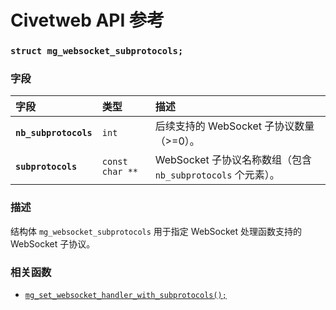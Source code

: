 # Civetweb API 参考

### `struct mg_websocket_subprotocols;`

### 字段

| 字段 | 类型 | 描述 |
| :--- | :--- | :--- |
|**`nb_subprotocols`**|`int`| 后续支持的 WebSocket 子协议数量（>=0）。 |
|**`subprotocols`**|`const char **`| WebSocket 子协议名称数组（包含 `nb_subprotocols` 个元素）。 |

### 描述

结构体 `mg_websocket_subprotocols` 用于指定 WebSocket 处理函数支持的 WebSocket 子协议。

### 相关函数

* [`mg_set_websocket_handler_with_subprotocols();`](mg_set_websocket_handler_with_subprotocols.md)